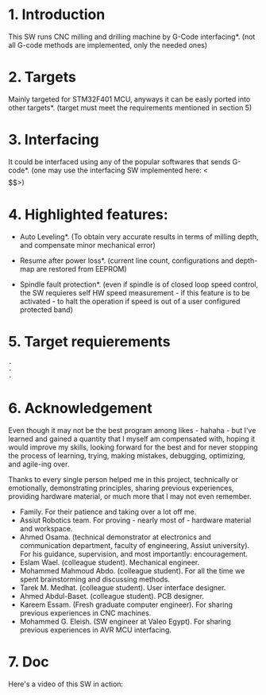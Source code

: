 # 1. Introduction
This SW runs CNC milling and drilling machine by G-Code interfacing*.
(not all G-code methods are implemented, only the needed ones)

# 2. Targets
Mainly targeted for STM32F401 MCU, anyways it can be easly ported into other
targets*. (target must meet the requirements mentioned in section 5)

# 3. Interfacing
It could be interfaced using any of the popular softwares that sends G-code*.
(one may use the interfacing SW implemented here: <$$$$$$$$$$>)

# 4. Highlighted features:
  - Auto Leveling*. (To obtain very accurate results in terms of milling depth, 
    and compensate minor mechanical error)
  
  - Resume after power loss*. (current line count, configurations and depth-map are restored
    from EEPROM)
  
  - Spindle fault protection*. (even if spindle is of closed loop speed control,
    the SW requieres self HW speed measurement - if this feature is to be activated -
    to halt the operation if speed is out of a user configured protected band)
  
  # 5. Target requierements
    -
    -
    -
  
  # 6. Acknowledgement
  Even though it may not be the best program among likes - hahaha - but I've learned and gained a quantity that I
  myself am compensated with, hoping it would improve my skills, looking forward for the best and for never stopping
  the process of learning, trying, making mistakes, debugging, optimizing, and agile-ing over.

  Thanks to every single person helped me in this project, technically or emotionally, demonstrating principles,
  sharing previous experiences, providing hardware material, or much more that I may not even remember.
  -	Family.						      For their patience and taking over a lot off me.
  -	Assiut Robotics team.		For proving - nearly most of - hardware material and workspace.
  -	Ahmed Osama.				    (technical demonstrator at electronics and communication department, faculty of
                            engineering, Assiut university). For his guidance, supervision, and most importantly:
                            encouragement.
  -	Eslam Wael.					    (colleague student). Mechanical engineer.
  -	Mohammed Mahmoud Abdo.	(colleague student). For all the time we spent brainstorming and discussing methods.
  -	Tarek M. Medhat.			  (colleague student). User interface designer.
  -	Ahmed Abdul-Baset.			(colleague student). PCB designer.
  -	Kareem Essam.				    (Fresh graduate computer engineer). For sharing previous experiences in CNC machines.
  -	Mohammed G. Eleish.			(SW engineer at Valeo Egypt). For sharing previous experiences in AVR MCU interfacing.
   # 7. Doc
   Here's a video of this SW in action:
